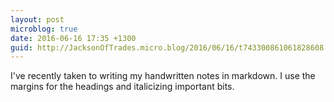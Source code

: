 ```yaml
---
layout: post
microblog: true
date: 2016-06-16 17:35 +1300
guid: http://JacksonOfTrades.micro.blog/2016/06/16/t743300861061828608.html
---
```

I've recently taken to writing my handwritten notes in markdown. I use the margins for the headings and italicizing important bits.
